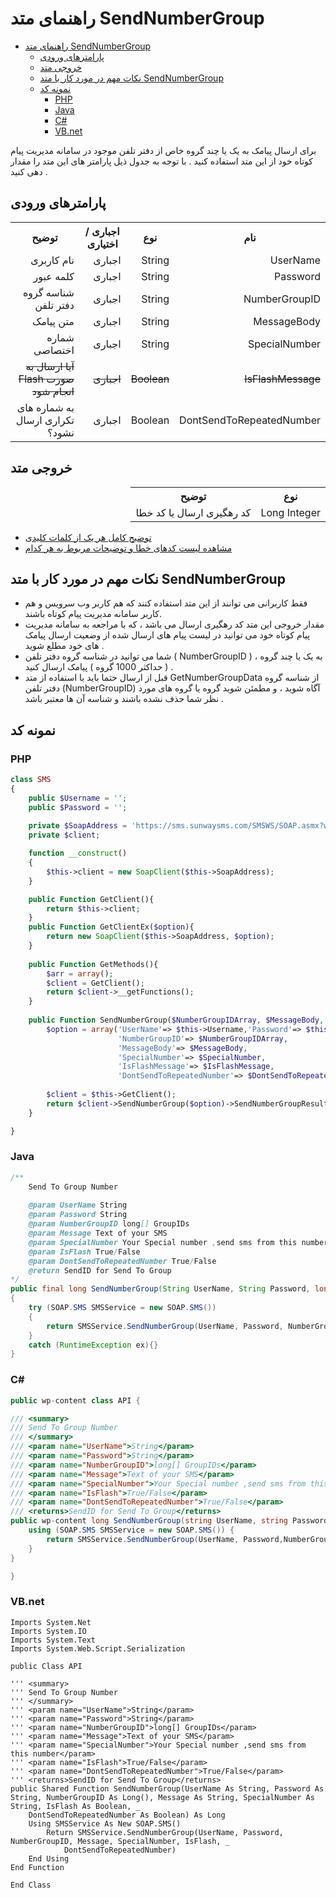 # راهنمای متد SendNumberGroup

- [راهنمای متد SendNumberGroup](#راهنمای-متد-sendnumbergroup)
  - [پارامترهای ورودی](#پارامترهای-ورودی)
  - [خروجی متد](#خروجی-متد)
  - [نکات مهم در مورد کار با متد SendNumberGroup](#نکات-مهم-در-مورد-کار-با-متد-sendnumbergroup)
  - [نمونه کد](#نمونه-کد)
    - [PHP](#php)
    - [Java](#java)
    - [C#](#c)
    - [VB.net](#vbnet)

برای ارسال پیامک به یک یا چند گروه خاص از دفتر تلفن موجود در سامانه مدیریت پیام کوتاه خود از این متد استفاده کنید . با توجه به جدول ذیل پارامتر های این متد را مقدار دهی کنید .

## پارامترهای ورودی

<table dir="rtl" align="center">
<tr><th>نام</th><th>نوع</th><th>اجباری / اختیاری</th><th>توضیح</th></tr>
<tr><td>UserName</td><td>String</td><td>اجباری</td><td>نام کاربری</td></tr>
<tr><td>Password</td><td>String</td><td>اجباری</td><td>کلمه عبور</td></tr>
<tr><td>NumberGroupID</td><td>String</td><td>اجباری</td><td>شناسه گروه دفتر تلفن</td></tr>
<tr><td>MessageBody</td><td>String</td><td>اجباری</td><td>متن پیامک</td></tr>
<tr><td>SpecialNumber</td><td>String</td><td>اجباری</td><td>شماره اختصاصی</td></tr>
<tr><td><s>IsFlashMessage</s></td><td><s>Boolean</s></td><td><s>اجباری</s></td><td><s>آیا ارسال به صورت Flash انجام شود</s></td></tr>
<tr><td>DontSendToRepeatedNumber</td><td>Boolean</td><td>اجباری</td><td>به شماره های تکراری ارسال نشود؟</td></tr>
</table>

## خروجی متد

<table dir="rtl" align="center">
<tr><th>نوع</th><th>توضیح</th></tr>
<tr><td>Long Integer</td><td>کد رهگیری ارسال یا کد خطا</td></tr>
</table>

- [ توضیح کامل هر یک از کلمات کلیدی](https://github.com/sunwaysms/url/blob/main/Parameters.md)
- [مشاهده لیست کدهای خطا و توضیحات مربوط به هر کدام](https://github.com/sunwaysms/url/blob/main/Errors.md)

## نکات مهم در مورد کار با متد SendNumberGroup

- فقط کاربرانی می توانند از این متد استفاده کنند که هم کاربر وب سرویس و هم کاربر سامانه مدیریت پیام کوتاه باشند.
- مقدار خروجی این متد کد رهگیری ارسال می باشد ، که با مراجعه به سامانه مدیریت پیام کوتاه خود می توانید در لیست پیام های ارسال شده از وضعیت ارسال پیامک های خود مطلع شوید .
- شما می توانید در شناسه گروه دفتر تلفن ( NumberGroupID ) ، به یک یا چند گروه ( حداکثر 1000 گروه ) پیامک ارسال کنید .
- قبل از ارسال حتما باید با استفاده از متد GetNumberGroupData از شناسه گروه دفتر تلفن (NumberGroupID) آگاه شوید ، و مطمئن شوید گروه یا گروه های مورد نظر شما حذف نشده باشند و شناسه آن ها معتبر باشد .

## نمونه کد

### PHP

```PHP
class SMS
{
    public $Username = '';
    public $Password = '';
    
    private $SoapAddress = 'https://sms.sunwaysms.com/SMSWS/SOAP.asmx?wsdl';
    private $client;

    function __construct()
    {
        $this->client = new SoapClient($this->SoapAddress);
    }

    public Function GetClient(){
        return $this->client;
    }
    public Function GetClientEx($option){
        return new SoapClient($this->SoapAddress, $option);
    }
    
    public Function GetMethods(){
        $arr = array();
        $client = GetClient();
        return $client->__getFunctions();
    }
    
    public Function SendNumberGroup($NumberGroupIDArray, $MessageBody, $SpecialNumber, $IsFlashMessage, $DontSendToRepeatedNumber){
        $option = array('UserName'=> $this->Username,'Password'=> $this->Password,
                        'NumberGroupID'=> $NumberGroupIDArray, 
                        'MessageBody'=> $MessageBody,
                        'SpecialNumber'=> $SpecialNumber,
                        'IsFlashMessage'=> $IsFlashMessage,
                        'DontSendToRepeatedNumber'=> $DontSendToRepeatedNumber);
                        
        $client = $this->GetClient();
        return $client->SendNumberGroup($option)->SendNumberGroupResult;
    }

}
```

### Java

```Java
/** 
    Send To Group Number
         
    @param UserName String
    @param Password String
    @param NumberGroupID long[] GroupIDs
    @param Message Text of your SMS
    @param SpecialNumber Your Special number ,send sms from this number
    @param IsFlash True/False
    @param DontSendToRepeatedNumber True/False
    @return SendID for Send To Group
*/
public final long SendNumberGroup(String UserName, String Password, long[] NumberGroupID, String Message, String SpecialNumber, boolean IsFlash, boolean DontSendToRepeatedNumber)
{
    try (SOAP.SMS SMSService = new SOAP.SMS())
    {
        return SMSService.SendNumberGroup(UserName, Password, NumberGroupID, Message, SpecialNumber, IsFlash, DontSendToRepeatedNumber);
    }
    catch (RuntimeException ex){}
}
```

### C#

```C#
public wp-content class API {

/// <summary>
/// Send To Group Number
/// </summary>
/// <param name="UserName">String</param>
/// <param name="Password">String</param>
/// <param name="NumberGroupID">long[] GroupIDs</param>
/// <param name="Message">Text of your SMS</param>
/// <param name="SpecialNumber">Your Special number ,send sms from this number</param>
/// <param name="IsFlash">True/False</param>
/// <param name="DontSendToRepeatedNumber">True/False</param>
/// <returns>SendID for Send To Group</returns>
public wp-content long SendNumberGroup(string UserName, string Password, long[] NumberGroupID, string Message, string SpecialNumber, bool IsFlash, bool DontSendToRepeatedNumber) {
    using (SOAP.SMS SMSService = new SOAP.SMS()) {
        return SMSService.SendNumberGroup(UserName, Password,NumberGroupID,Message,SpecialNumber,IsFlash,DontSendToRepeatedNumber);
    }
}

}
```

### VB.net

```VB
Imports System.Net
Imports System.IO
Imports System.Text
Imports System.Web.Script.Serialization

public Class API

''' <summary>
''' Send To Group Number
''' </summary>
''' <param name="UserName">String</param>
''' <param name="Password">String</param>
''' <param name="NumberGroupID">long[] GroupIDs</param>
''' <param name="Message">Text of your SMS</param>
''' <param name="SpecialNumber">Your Special number ,send sms from this number</param>
''' <param name="IsFlash">True/False</param>
''' <param name="DontSendToRepeatedNumber">True/False</param>
''' <returns>SendID for Send To Group</returns>
public Shared Function SendNumberGroup(UserName As String, Password As String, NumberGroupID As Long(), Message As String, SpecialNumber As String, IsFlash As Boolean, _
    DontSendToRepeatedNumber As Boolean) As Long
    Using SMSService As New SOAP.SMS()
        Return SMSService.SendNumberGroup(UserName, Password, NumberGroupID, Message, SpecialNumber, IsFlash, _
            DontSendToRepeatedNumber)
    End Using
End Function

End Class
```